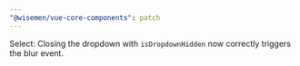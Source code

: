 ```yaml
---
"@wisemen/vue-core-components": patch
---
```


Select: Closing the dropdown with `isDropdownHidden` now correctly triggers the blur event.
